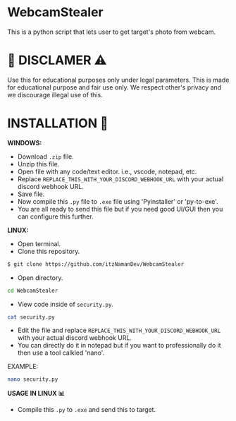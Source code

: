 # WebcamStealer
This is a python script that lets user to get target's photo from webcam.

# 🚨 DISCLAMER ⚠ 

Use this for educational purposes only under legal parameters. This is made for educational purpose and fair use only. We respect other's privacy and we discourage illegal use of this.

# INSTALLATION 🛞

**WINDOWS:**

- Download `.zip` file.
- Unzip this file.
- Open file with any code/text editor. i.e., vscode, notepad, etc.
- Replace `REPLACE_THIS_WITH_YOUR_DISCORD_WEBHOOK_URL` with your actual discord webhook URL.
- Save file.
- Now compile this `.py` file to `.exe` file using 'Pyinstaller' or 'py-to-exe'.
- You are all ready to send this file but if you need good UI/GUI then you can configure this further.

**LINUX:**

- Open terminal.
- Clone this repository.

```bash
$ git clone https://github.com/itzNamanDev/WebcamStealer
```

- Open directory.

```bash
cd WebcamStealer
```

- View code inside of `security.py`.

```bash
cat security.py
```

- Edit the file and replace `REPLACE_THIS_WITH_YOUR_DISCORD_WEBHOOK_URL` with your actual discord webhook URL.
- You can directly do it in notepad but if you want to professionally do it then use a tool calkled 'nano'.

EXAMPLE:

```bash
nano security.py
```

**USAGE IN LINUX 📊**

- Compile this `.py` to `.exe` and send this to target.
